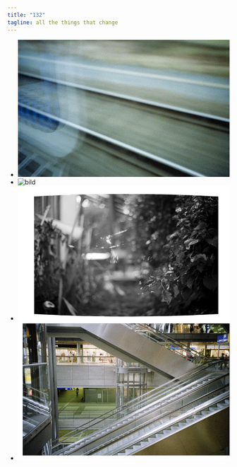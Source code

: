 ```yaml
---
title: "132"
tagline: all the things that change
---
```


 -  ![bild](anischlupp.gif)
 -  ![bild](anitamation,eins.gif)
 -  ![bild](anitamation,zwei.gif)
 -  ![bild](anischmani.gif)
